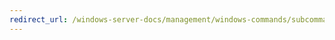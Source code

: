 ```yaml
---
redirect_url: /windows-server-docs/management/windows-commands/subcommand-start-multicasttransmission.md
---
```

